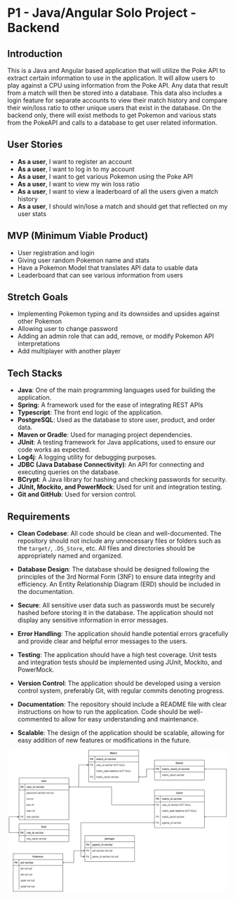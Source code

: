 # P1 - Java/Angular Solo Project - Backend

## Introduction

This is a Java and Angular based application that will utilize the Poke API to extract certain information to use in the application. It will allow users to play against a CPU using information from the Poke API. Any data that result from a match will then be stored into a database. This data also includes a login feature for separate accounts to view their match history and compare their win/loss ratio to other unique users that exist in the database. On the backend only, there will exist methods to get Pokemon and various stats from the PokeAPI and calls to a database to get user related information.

## User Stories

- **As a user**, I want to register an account 
- **As a user**, I want to log in to my account 
- **As a user**, I want to get various Pokemon using the Poke API
- **As a user**, I want to view my win loss ratio
- **As a user**, I want to view a leaderboard of all the users given a match history
- **As a user**, I should win/lose a match and should get that reflected on my user stats

## MVP (Minimum Viable Product)

- User registration and login
- Giving user random Pokemon name and stats
- Have a Pokemon Model that translates API data to usable data
- Leaderboard that can see various information from users

## Stretch Goals

- Implementing Pokemon typing and its downsides and upsides against other Pokemon
- Allowing user to change password
- Adding an admin role that can add, remove, or modify Pokemon API interpretations
- Add multiplayer with another player

## Tech Stacks

- **Java**: One of the main programming languages used for building the application.
- **Spring**: A framework used for the ease of integrating REST APIs
- **Typescript**: The front end logic of the application.
- **PostgreSQL**: Used as the database to store user, product, and order data.
- **Maven or Gradle**: Used for managing project dependencies.
- **JUnit**: A testing framework for Java applications, used to ensure our code works as expected.
- **Log4j**: A logging utility for debugging purposes.
- **JDBC (Java Database Connectivity)**: An API for connecting and executing queries on the database.
- **BCrypt**: A Java library for hashing and checking passwords for security.
- **JUnit, Mockito, and PowerMock**: Used for unit and integration testing.
- **Git and GitHub**: Used for version control.

## Requirements

- **Clean Codebase**: All code should be clean and well-documented. The repository should not include any unnecessary files or folders such as the `target/`, `.DS_Store`, etc. All files and directories should be appropriately named and organized.

- **Database Design**: The database should be designed following the principles of the 3rd Normal Form (3NF) to ensure data integrity and efficiency. An Entity Relationship Diagram (ERD) should be included in the documentation.

- **Secure**: All sensitive user data such as passwords must be securely hashed before storing it in the database. The application should not display any sensitive information in error messages.

- **Error Handling**: The application should handle potential errors gracefully and provide clear and helpful error messages to the users.

- **Testing**: The application should have a high test coverage. Unit tests and integration tests should be implemented using JUnit, Mockito, and PowerMock.

- **Version Control**: The application should be developed using a version control system, preferably Git, with regular commits denoting progress.

- **Documentation**: The repository should include a README file with clear instructions on how to run the application. Code should be well-commented to allow for easy understanding and maintenance.

- **Scalable**: The design of the application should be scalable, allowing for easy addition of new features or modifications in the future.

![title](p1-erd-backend.png)